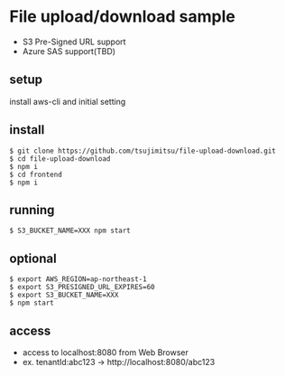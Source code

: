 # File upload/download sample

- S3 Pre-Signed URL support
- Azure SAS support(TBD)

## setup

install aws-cli and initial setting

## install

```
$ git clone https://github.com/tsujimitsu/file-upload-download.git
$ cd file-upload-download
$ npm i
$ cd frontend
$ npm i
```

## running

```
$ S3_BUCKET_NAME=XXX npm start
```

## optional

```
$ export AWS_REGION=ap-northeast-1
$ export S3_PRESIGNED_URL_EXPIRES=60
$ export S3_BUCKET_NAME=XXX
$ npm start
```

## access

- access to localhost:8080 from Web Browser
- ex. tenantId:abc123 -> http://localhost:8080/abc123

